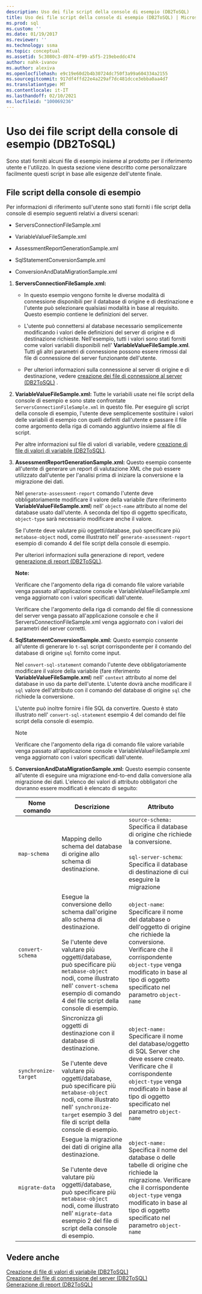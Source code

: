 ```yaml
---
description: Uso dei file script della console di esempio (DB2ToSQL)
title: Uso dei file script della console di esempio (DB2ToSQL) | Microsoft Docs
ms.prod: sql
ms.custom: ''
ms.date: 01/19/2017
ms.reviewer: ''
ms.technology: ssma
ms.topic: conceptual
ms.assetid: 5c3080c3-d074-4f99-a5f5-219ebeddc474
author: nahk-ivanov
ms.author: alexiva
ms.openlocfilehash: e9c19e60d2b4b30724dc750f3a99a604334a2155
ms.sourcegitcommit: 917df4ffd22e4a229af7dc481dcce3ebba0aa4d7
ms.translationtype: MT
ms.contentlocale: it-IT
ms.lasthandoff: 02/10/2021
ms.locfileid: "100069236"
---
```

# <a name="working-with-the-sample-console-script-files-db2tosql"></a>Uso dei file script della console di esempio (DB2ToSQL)
Sono stati forniti alcuni file di esempio insieme al prodotto per il riferimento utente e l'utilizzo. In questa sezione viene descritto come personalizzare facilmente questi script in base alle esigenze dell'utente finale.  
  
## <a name="sample-console-script-files"></a>File script della console di esempio  
Per informazioni di riferimento sull'utente sono stati forniti i file script della console di esempio seguenti relativi a diversi scenari:  
  
-   ServersConnectionFileSample.xml  
  
-   VariableValueFileSample.xml  
  
-   AssessmentReportGenerationSample.xml  
  
-   SqlStatementConversionSample.xml  
  
-   ConversionAndDataMigrationSample.xml  
  
1.  **ServersConnectionFileSample.xml:**  
  
    -   In questo esempio vengono fornite le diverse modalità di connessione disponibili per il database di origine e di destinazione e l'utente può selezionare qualsiasi modalità in base al requisito. Questo esempio contiene le definizioni del server.  
  
    -   L'utente può connettersi al database necessario semplicemente modificando i valori delle definizioni del server di origine e di destinazione richieste. Nell'esempio, tutti i valori sono stati forniti come valori variabili disponibili nell' **VariableValueFileSample.xml**.  Tutti gli altri parametri di connessione possono essere rimossi dal file di connessione del server funzionante dell'utente.  
  
    -   Per ulteriori informazioni sulla connessione al server di origine e di destinazione, vedere [creazione dei file di connessione al server &#40;DB2ToSQL&#41;](../../ssma/db2/creating-the-server-connection-files-db2tosql.md) .  
  
2.  **VariableValueFileSample.xml:** Tutte le variabili usate nei file script della console di esempio e sono state confrontate `ServersConnectionFileSample.xml` in questo file. Per eseguire gli script della console di esempio, l'utente deve semplicemente sostituire i valori delle variabili di esempio con quelli definiti dall'utente e passare il file come argomento della riga di comando aggiuntivo insieme al file di script.  
  
    Per altre informazioni sul file di valori di variabile, vedere [creazione di file di valori di variabile &#40;DB2ToSQL&#41;](../../ssma/db2/creating-variable-value-files-db2tosql.md).  
  
3.  **AssessmentReportGenerationSample.xml:** Questo esempio consente all'utente di generare un report di valutazione XML che può essere utilizzato dall'utente per l'analisi prima di iniziare la conversione e la migrazione dei dati.  
  
    Nel `generate-assessment-report` comando l'utente deve obbligatoriamente modificare il valore della variabile (fare riferimento **VariableValueFileSample.xml**) nell' `object-name` attributo al nome del database usato dall'utente. A seconda del tipo di oggetto specificato, `object-type` sarà necessario modificare anche il valore.  
  
    Se l'utente deve valutare più oggetti/database, può specificare più `metabase-object` nodi, come illustrato nell' `generate-assessment-report` esempio di comando 4 del file script della console di esempio.  
  
    Per ulteriori informazioni sulla generazione di report, vedere [generazione di report &#40;DB2ToSQL&#41;](../../ssma/db2/generating-reports-db2tosql.md).  
  
    **Note:**  
  
    Verificare che l'argomento della riga di comando file valore variabile venga passato all'applicazione console e VariableValueFileSample.xml venga aggiornato con i valori specificati dall'utente.  
  
    Verificare che l'argomento della riga di comando del file di connessione del server venga passato all'applicazione console e che il ServersConnectionFileSample.xml venga aggiornato con i valori dei parametri del server corretti.  
  
4.  **SqlStatementConversionSample.xml:** Questo esempio consente all'utente di generare lo `t-sql` script corrispondente per il comando del database di origine `sql` fornito come input.  
  
    Nel `convert-sql-statement` comando l'utente deve obbligatoriamente modificare il valore della variabile (fare riferimento **VariableValueFileSample.xml**) nell' `context` attributo al nome del database in uso da parte dell'utente. L'utente dovrà anche modificare il `sql` valore dell'attributo con il comando del database di origine `sql` che richiede la conversione.  
  
    L'utente può inoltre fornire i file SQL da convertire. Questo è stato illustrato nell' `convert-sql-statement` esempio 4 del comando del file script della console di esempio.  
  
    > [!NOTE]  
    > Verificare che l'argomento della riga di comando file valore variabile venga passato all'applicazione console e VariableValueFileSample.xml venga aggiornato con i valori specificati dall'utente.  
  
5.  **ConversionAndDataMigrationSample.xml:** Questo esempio consente all'utente di eseguire una migrazione end-to-end dalla conversione alla migrazione dei dati. L'elenco dei valori di attributo obbligatori che dovranno essere modificati è elencato di seguito:  
  
    |Nome comando|Descrizione|Attributo|  
    |----------------|---------------|-------------|  
    |`map-schema`|Mapping dello schema del database di origine allo schema di destinazione.|`source-schema:` Specifica il database di origine che richiede la conversione.<br /><br />`sql-server-schema`: Specifica il database di destinazione di cui eseguire la migrazione|  
    |`convert-schema`|Esegue la conversione dello schema dall'origine allo schema di destinazione.<br /><br />Se l'utente deve valutare più oggetti/database, può specificare più `metabase-object` nodi, come illustrato nell' `convert-schema` esempio di comando 4 del file script della console di esempio.|`object-name`: Specificare il nome del database o dell'oggetto di origine che richiede la conversione. Verificare che il corrispondente `object-type` venga modificato in base al tipo di oggetto specificato nel parametro `object-name`|  
    |`synchronize-target`|Sincronizza gli oggetti di destinazione con il database di destinazione.<br /><br />Se l'utente deve valutare più oggetti/database, può specificare più `metabase-object` nodi, come illustrato nell' `synchronize-target` esempio 3 del file di script della console di esempio.|`object-name:` Specificare il nome del database/oggetto di SQL Server che deve essere creato. Verificare che il corrispondente `object-type` venga modificato in base al tipo di oggetto specificato nel parametro `object-name`|  
    |`migrate-data`|Esegue la migrazione dei dati di origine alla destinazione.<br /><br />Se l'utente deve valutare più oggetti/database, può specificare più `metabase-object` nodi, come illustrato nell' `migrate-data` esempio 2 del file di script della console di esempio.|`object-name:` Specifica il nome del database o delle tabelle di origine che richiede la migrazione. Verificare che il corrispondente `object-type` venga modificato in base al tipo di oggetto specificato nel parametro `object-name`|  
  
## <a name="see-also"></a>Vedere anche  
[Creazione di file di valori di variabile &#40;DB2ToSQL&#41;](../../ssma/db2/creating-variable-value-files-db2tosql.md)  
[Creazione dei file di connessione del server &#40;DB2ToSQL&#41;](../../ssma/db2/creating-the-server-connection-files-db2tosql.md)  
[Generazione di report &#40;DB2ToSQL&#41;](../../ssma/db2/generating-reports-db2tosql.md)  
  
